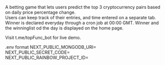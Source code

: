 A betting game that lets users predict the top 3 cryptocurrency pairs based on daily price percentage change.  
Users can keep track of their entries, and time entered on a separate tab.
Winner is declared everyday through a cron job at 00:00 GMT.
Winner and the winninglist od the day is displayed on the home page.

Visit t.me/topFunc_bot for live demo.

<p>

.env format
NEXT_PUBLIC_MONGODB_URI= </br>
NEXT_PUBLIC_SECRET_CODE=</br>
NEXT_PUBLIC_RAINBOW_PROJECT_ID=</br>

</p>
